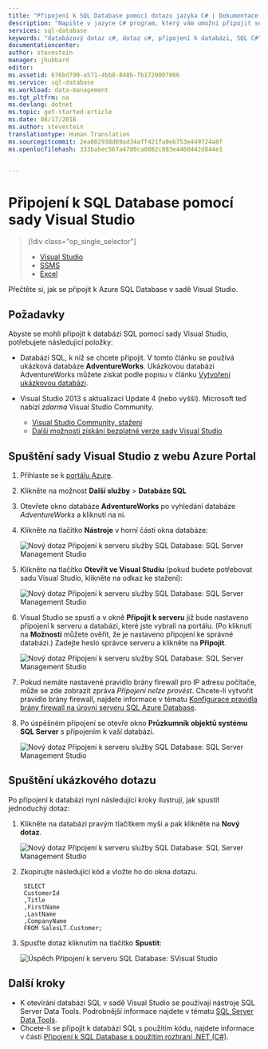 ```yaml
---
title: "Připojení k SQL Database pomocí dotazu jazyka C# | Dokumentace Microsoftu"
description: "Napište v jazyce C# program, který vám umožní připojit se k databázi SQL a zadávat dotazy na data, která obsahuje. Informace o IP adresách, připojovacích řetězcích, zabezpečeném přihlašování a sadě Visual Studio zdarma."
services: sql-database
keywords: "databázový dotaz c#, dotaz c#, připojení k databázi, SQL C#"
documentationcenter: 
author: stevestein
manager: jhubbard
editor: 
ms.assetid: 676bd799-a571-4bb8-848b-fb1720007866
ms.service: sql-database
ms.workload: data-management
ms.tgt_pltfrm: na
ms.devlang: dotnet
ms.topic: get-started-article
ms.date: 08/17/2016
ms.author: stevestein
translationtype: Human Translation
ms.sourcegitcommit: 2ea002938d69ad34aff421fa0eb753e449724a8f
ms.openlocfilehash: 333babec567a4700ca0882c883e4460442d844e1


---
```

# <a name="connect-to-a-sql-database-with-visual-studio"></a>Připojení k SQL Database pomocí sady Visual Studio
> [!div class="op_single_selector"]
> * [Visual Studio](sql-database-connect-query.md)
> * [SSMS](sql-database-connect-query-ssms.md)
> * [Excel](sql-database-connect-excel.md)
> 
> 

Přečtěte si, jak se připojit k Azure SQL Database v sadě Visual Studio. 

## <a name="prerequisites"></a>Požadavky
Abyste se mohli připojit k databázi SQL pomocí sady Visual Studio, potřebujete následující položky: 

* Databázi SQL, k níž se chcete připojit. V tomto článku se používá ukázková databáze **AdventureWorks**. Ukázkovou databázi AdventureWorks můžete získat podle popisu v článku [Vytvoření ukázkovou databázi](sql-database-get-started.md).
* Visual Studio 2013 s aktualizací Update 4 (nebo vyšší). Microsoft teď nabízí *zdarma* Visual Studio Community. 
  
  * [Visual Studio Community, stažení](http://www.visualstudio.com/products/visual-studio-community-vs)
  * [Další možnosti získání bezplatné verze sady Visual Studio](http://www.visualstudio.com/products/free-developer-offers-vs.aspx)

## <a name="open-visual-studio-from-the-azure-portal"></a>Spuštění sady Visual Studio z webu Azure Portal
1. Přihlaste se k [portálu Azure](https://portal.azure.com/).
2. Klikněte na možnost **Další služby** > **Databáze SQL**
3. Otevřete okno databáze **AdventureWorks** po vyhledání databáze *AdventureWorks* a kliknutí na ni.
4. Klikněte na tlačítko **Nástroje** v horní části okna databáze:
   
    ![Nový dotaz Připojení k serveru služby SQL Database: SQL Server Management Studio](./media/sql-database-connect-query/tools.png)
5. Klikněte na tlačítko **Otevřít ve Visual Studiu** (pokud budete potřebovat sadu Visual Studio, klikněte na odkaz ke stažení):
   
    ![Nový dotaz Připojení k serveru služby SQL Database: SQL Server Management Studio](./media/sql-database-connect-query/open-in-vs.png)
6. Visual Studio se spustí a v okně **Připojit k serveru** již bude nastaveno připojení k serveru a databázi, které jste vybrali na portálu.  (Po kliknutí na **Možnosti** můžete ověřit, že je nastaveno připojení ke správné databázi.) Zadejte heslo správce serveru a klikněte na **Připojit**.

    ![Nový dotaz Připojení k serveru služby SQL Database: SQL Server Management Studio](./media/sql-database-connect-query/connect.png)


1. Pokud nemáte nastavené pravidlo brány firewall pro IP adresu počítače, může se zde zobrazit zpráva *Připojení nelze provést*. Chcete-li vytvořit pravidlo brány firewall, najdete informace v tématu [Konfigurace pravidla brány firewall na úrovni serveru SQL Azure Database](sql-database-configure-firewall-settings.md).
2. Po úspěšném připojení se otevře okno **Průzkumník objektů systému SQL Server** s připojením k vaší databázi.
   
    ![Nový dotaz Připojení k serveru služby SQL Database: SQL Server Management Studio](./media/sql-database-connect-query/sql-server-object-explorer.png)

## <a name="run-a-sample-query"></a>Spuštění ukázkového dotazu
Po připojení k databázi nyní následující kroky ilustrují, jak spustit jednoduchý dotaz:

1. Klikněte na databázi pravým tlačítkem myši a pak klikněte na **Nový dotaz**.
   
    ![Nový dotaz Připojení k serveru služby SQL Database: SQL Server Management Studio](./media/sql-database-connect-query/new-query.png)
2. Zkopírujte následující kód a vložte ho do okna dotazu.
   
        SELECT
        CustomerId
        ,Title
        ,FirstName
        ,LastName
        ,CompanyName
        FROM SalesLT.Customer;
3. Spusťte dotaz kliknutím na tlačítko **Spustit**:
   
    ![Úspěch Připojení k serveru SQL Database: SVisual Studio](./media/sql-database-connect-query/run-query.png)

## <a name="next-steps"></a>Další kroky
* K otevírání databází SQL v sadě Visual Studio se používají nástroje SQL Server Data Tools. Podrobnější informace najdete v tématu [SQL Server Data Tools](https://msdn.microsoft.com/library/hh272686.aspx).
* Chcete-li se připojit k databázi SQL s použitím kódu, najdete informace v části [Připojení k SQL Database s použitím rozhraní .NET (C#)](sql-database-develop-dotnet-simple.md).




<!--HONumber=Nov16_HO2-->



